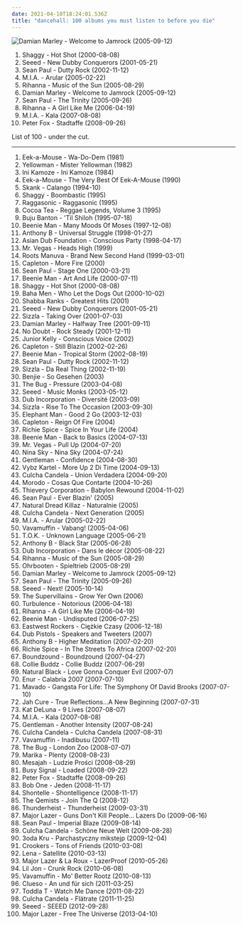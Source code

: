 ```yaml
---
date: 2021-04-10T18:24:01.536Z
title: "dancehall: 100 albums you must listen to before you die"
---
```

![Damian Marley - Welcome to Jamrock (2005-09-12)](http://coverartarchive.org/release/9941d131-dcc3-4f92-b550-0074aabbb639/1313237551-500.jpg "Damian Marley - Welcome to Jamrock (2005-09-12)")
<ol class="albums">
<li data-cover="http://coverartarchive.org/release/89d58ec8-ece2-36ce-95de-b3216f096438/5134560010-500.jpg" data-tags="reggae, dancehall" role="button">Shaggy - Hot Shot (2000-08-08)</li>
<li data-cover="http://coverartarchive.org/release/aa8f796b-28e8-4b46-92ab-ae4d74c6dfa0/11539914728-500.jpg" data-tags="reggae" role="button">Seeed - New Dubby Conquerors (2001-05-21)</li>
<li data-cover="http://coverartarchive.org/release/8c10b3ec-a0ff-4819-a6e9-9287c48e5a85/15542855333-500.jpg" data-tags="dancehall" role="button">Sean Paul - Dutty Rock (2002-11-12)</li>
<li data-cover="http://coverartarchive.org/release/c3d10658-391c-4444-baf5-e26492068f96/7478621989-500.jpg" data-tags="electronic, grime" role="button">M.I.A. - Arular (2005-02-22)</li>
<li data-cover="http://coverartarchive.org/release/305cbd20-78ee-4e61-bfea-a99657790648/8884293748-500.jpg" data-tags="rnb, rihanna, reggae, dancehall" role="button">Rihanna - Music of the Sun (2005-08-29)</li>
<li data-cover="http://coverartarchive.org/release/9941d131-dcc3-4f92-b550-0074aabbb639/1313237551-500.jpg" data-tags="reggae" role="button">Damian Marley - Welcome to Jamrock (2005-09-12)</li>
<li data-cover="http://coverartarchive.org/release/635c9c26-e418-3e1e-b6ff-247fa6e631ba/1337019624-500.jpg" data-tags="reggae, dancehall" role="button">Sean Paul - The Trinity (2005-09-26)</li>
<li data-cover="http://coverartarchive.org/release/c3f71ac7-d8e1-4e21-8fd8-2fcfd82e1d0f/14539810071-500.jpg" data-tags="pop, rnb, rihanna" role="button">Rihanna - A Girl Like Me (2006-04-19)</li>
<li data-cover="https://via.placeholder.com/450" data-tags="electronic" role="button">M.I.A. - Kala (2007-08-08)</li>
<li data-cover="http://coverartarchive.org/release/d57ff9e6-3ece-429b-bf5f-75d505f7cfe1/15248740702-500.jpg" data-tags="dancehall, german" role="button">Peter Fox - Stadtaffe (2008-09-26)</li>
</ol>
List of 100 - under the cut.
<!-- more -->

_________________

<ol class="albums">
<li data-cover="http://coverartarchive.org/release/743d2865-bf5f-45bb-a190-a3e2db9eca42/11950132586-500.jpg" data-tags="reggae" role="button">
Eek-a-Mouse - Wa-Do-Dem (1981)
</li>
<li data-cover="http://coverartarchive.org/release/05a730b1-f2ee-3bfe-9088-55d813ecbd86/23966053626-500.jpg" data-tags="reggae, ragga, dancehall, jamaica, roots reggae, greensleeves, music magazine 500" role="button">
Yellowman - Mister Yellowman (1982)
</li>
<li data-cover="http://coverartarchive.org/release/47cfb0e2-7c35-44ad-b88e-74ff41dc0529/9252081320-500.jpg" data-tags="reggae" role="button">
Ini Kamoze - Ini Kamoze (1984)
</li>
<li data-cover="https://via.placeholder.com/450" data-tags="reggae" role="button">
Eek-a-Mouse - The Very Best Of Eek-A-Mouse (1990)
</li>
<li data-cover="http://coverartarchive.org/release/be38df02-c856-4c40-8dcd-66a4ea21eb52/10401784417-500.jpg" data-tags="rock brasileiro" role="button">
Skank - Calango (1994-10)
</li>
<li data-cover="http://coverartarchive.org/release/4613c1ad-f235-4306-a48b-78f28f24fd81/25846790445-500.jpg" data-tags="reggae" role="button">
Shaggy - Boombastic (1995)
</li>
<li data-cover="http://coverartarchive.org/release/e3cc7fe9-3656-4120-b3f3-97111020d8a2/1305389396-500.jpg" data-tags="french, hip hop, reggae, dancehall, dancehall reggae, ragga-reggae" role="button">
Raggasonic - Raggasonic (1995)
</li>
<li data-cover="https://img.discogs.com/3foj2lbrQJjEw3LMcqgIqjDatFU=/fit-in/600x578/filters:strip_icc():format(jpeg):mode_rgb():quality(90)/discogs-images/R-13061767-1547381360-9529.jpeg.jpg" data-tags="dancehall, dance hall, dancehall reggae, cocoa tea" role="button">
Cocoa Tea - Reggae Legends, Volume 3 (1995)
</li>
<li data-cover="http://coverartarchive.org/release/a9cf01b2-6efe-4353-a47f-7d372c7aa6ce/17871090842-500.jpg" data-tags="reggae" role="button">
Buju Banton - 'Til Shiloh (1995-07-18)
</li>
<li data-cover="https://img.discogs.com/vBDF6UkiJiuGqzzlpccbxD0mycA=/fit-in/380x380/filters:strip_icc():format(jpeg):mode_rgb():quality(90)/discogs-images/R-1216333-1229439676.jpeg.jpg" data-tags="dancehall" role="button">
Beenie Man - Many Moods Of Moses (1997-12-08)
</li>
<li data-cover="https://img.discogs.com/KX0RIaP4X4gOpTHU6MCSKu4jnt0=/fit-in/360x358/filters:strip_icc():format(jpeg):mode_rgb():quality(90)/discogs-images/R-4744796-1374148225-8288.jpeg.jpg" data-tags="reggae, dancehall" role="button">
Anthony B - Universal Struggle (1998-01-27)
</li>
<li data-cover="http://coverartarchive.org/release/76bed86a-53bf-4a94-90c2-41d37b6259bf/13574394457-500.jpg" data-tags="electronic, dub" role="button">
Asian Dub Foundation - Conscious Party (1998-04-17)
</li>
<li data-cover="https://img.discogs.com/Zls8L5Ty74vC6RVBUQ46KGQOJOo=/fit-in/600x450/filters:strip_icc():format(jpeg):mode_rgb():quality(90)/discogs-images/R-2468555-1549796576-3804.jpeg.jpg" data-tags="reggae, dancehall, ragga, mr vegas" role="button">
Mr. Vegas - Heads High (1999)
</li>
<li data-cover="http://coverartarchive.org/release/6cfa81a9-b642-414e-a846-495d111db4f1/9733980416-500.jpg" data-tags="big dada, hip-hop" role="button">
Roots Manuva - Brand New Second Hand (1999-03-01)
</li>
<li data-cover="https://img.discogs.com/TOZAYrhZ8qZq21LJGzK3l0LLV2U=/fit-in/600x586/filters:strip_icc():format(jpeg):mode_rgb():quality(90)/discogs-images/R-7222663-1571486551-1608.jpeg.jpg" data-tags="reggae, dancehall" role="button">
Capleton - More Fire (2000)
</li>
<li data-cover="https://via.placeholder.com/450" data-tags="sean paul, dancehall" role="button">
Sean Paul - Stage One (2000-03-21)
</li>
<li data-cover="https://via.placeholder.com/450" data-tags="reggae" role="button">
Beenie Man - Art And Life (2000-07-11)
</li>
<li data-cover="http://coverartarchive.org/release/89d58ec8-ece2-36ce-95de-b3216f096438/5134560010-500.jpg" data-tags="reggae, dancehall" role="button">
Shaggy - Hot Shot (2000-08-08)
</li>
<li data-cover="http://coverartarchive.org/release/e1eb09f5-090f-4a15-8fa2-a8cf7c16d87d/11878814902-500.jpg" data-tags="eurodance" role="button">
Baha Men - Who Let the Dogs Out (2000-10-02)
</li>
<li data-cover="http://coverartarchive.org/release/ecd06f8a-1ed9-47c2-8e30-22641b714dbe/7455590705-500.jpg" data-tags="reggae, dancehall" role="button">
Shabba Ranks - Greatest Hits (2001)
</li>
<li data-cover="http://coverartarchive.org/release/aa8f796b-28e8-4b46-92ab-ae4d74c6dfa0/11539914728-500.jpg" data-tags="reggae" role="button">
Seeed - New Dubby Conquerors (2001-05-21)
</li>
<li data-cover="https://img.discogs.com/1MZ0JT5vpiRBZgRgrpJ64HT22MI=/fit-in/600x600/filters:strip_icc():format(jpeg):mode_rgb():quality(90)/discogs-images/R-1354702-1550572254-8000.jpeg.jpg" data-tags="reggae, ragga, dancehall, djtopp" role="button">
Sizzla - Taking Over (2001-07-03)
</li>
<li data-cover="http://coverartarchive.org/release/abdca650-0707-494b-88c2-567e7eae354e/8093633767-500.jpg" data-tags="reggae" role="button">
Damian Marley - Halfway Tree (2001-09-11)
</li>
<li data-cover="http://coverartarchive.org/release/0de8efff-e99a-410e-9062-71fd6a63c3f1/8569046324-500.jpg" data-tags="rock, pop, ska" role="button">
No Doubt - Rock Steady (2001-12-11)
</li>
<li data-cover="https://img.discogs.com/jjm6vDmvaeo8eqhMRkpCRNrX59E=/fit-in/600x600/filters:strip_icc():format(jpeg):mode_rgb():quality(90)/discogs-images/R-1616545-1335047258.jpeg.jpg" data-tags="reggae, dancehall, dancehall reggae" role="button">
Junior Kelly - Conscious Voice (2002)
</li>
<li data-cover="https://img.discogs.com/LsOqqqfDgAVLEbPID5Rg6MTV5aY=/fit-in/600x600/filters:strip_icc():format(jpeg):mode_rgb():quality(90)/discogs-images/R-3463627-1550572489-9514.jpeg.jpg" data-tags="dancehall" role="button">
Capleton - Still Blazin (2002-02-26)
</li>
<li data-cover="http://coverartarchive.org/release/796ac7e6-5024-4dbe-ba05-bca9eadaa977/8090921679-500.jpg" data-tags="reggae, ragga, dancehall" role="button">
Beenie Man - Tropical Storm (2002-08-19)
</li>
<li data-cover="http://coverartarchive.org/release/8c10b3ec-a0ff-4819-a6e9-9287c48e5a85/15542855333-500.jpg" data-tags="dancehall" role="button">
Sean Paul - Dutty Rock (2002-11-12)
</li>
<li data-cover="http://coverartarchive.org/release/0f30fa62-f399-432e-912f-bbf94b680b56/24748721501-500.jpg" data-tags="reggae" role="button">
Sizzla - Da Real Thing (2002-11-19)
</li>
<li data-cover="http://coverartarchive.org/release/059043f9-eb06-4517-b9b5-9ee39733d30f/6514134037-500.jpg" data-tags="dancehall" role="button">
Benjie - So Gesehen (2003)
</li>
<li data-cover="https://img.discogs.com/GT1s4ON2jeD8sV3RT6RdQtxf__w=/fit-in/281x280/filters:strip_icc():format(jpeg):mode_rgb():quality(90)/discogs-images/R-2534311-1289237282.jpeg.jpg" data-tags="dub" role="button">
The Bug - Pressure (2003-04-08)
</li>
<li data-cover="https://via.placeholder.com/450" data-tags="reggae" role="button">
Seeed - Music Monks (2003-05-12)
</li>
<li data-cover="http://coverartarchive.org/release/c272f6bd-6689-4e63-86d5-c37d8fc878d2/1769935932-500.jpg" data-tags="reggae" role="button">
Dub Incorporation - Diversité (2003-09)
</li>
<li data-cover="https://img.discogs.com/Csrrc0Fz4RN4kFatZltzw7RDGlQ=/fit-in/489x500/filters:strip_icc():format(jpeg):mode_rgb():quality(90)/discogs-images/R-2094823-1268418652.jpeg.jpg" data-tags="reggae, ragga, dancehall, ragga-reggae, don m, extra butta, dark gable, harvey wallbanger, ice cream jones, new hefner" role="button">
Sizzla - Rise To The Occasion (2003-09-30)
</li>
<li data-cover="http://coverartarchive.org/release/07567f97-a074-4a67-a1b3-ccacc861fdf5/5593702364-500.jpg" data-tags="ragga, dancehall" role="button">
Elephant Man - Good 2 Go (2003-12-03)
</li>
<li data-cover="https://via.placeholder.com/450" data-tags="reggae" role="button">
Capleton - Reign Of Fire (2004)
</li>
<li data-cover="http://coverartarchive.org/release/035aa6c5-af3b-4a8d-85aa-2aca6ff65181/12662874613-500.jpg" data-tags="reggae" role="button">
Richie Spice - Spice In Your Life (2004)
</li>
<li data-cover="http://coverartarchive.org/release/4cc4475e-72fb-42e6-bae4-4698dd1f1c83/9574379792-500.jpg" data-tags="dancehall" role="button">
Beenie Man - Back to Basics (2004-07-13)
</li>
<li data-cover="https://img.discogs.com/Qr55aF5KmNKUCrt5UUfp6IgkOnU=/fit-in/600x673/filters:strip_icc():format(jpeg):mode_rgb():quality(90)/discogs-images/R-15941402-1600610398-7652.jpeg.jpg" data-tags="dancehall, dancehall reggae, ragga-reggae" role="button">
Mr. Vegas - Pull Up (2004-07-20)
</li>
<li data-cover="http://coverartarchive.org/release/ab77fb88-bad6-4e56-9fb3-345dd4864c2a/4942092078-500.jpg" data-tags="reggaeton, rnb" role="button">
Nina Sky - Nina Sky (2004-07-24)
</li>
<li data-cover="http://coverartarchive.org/release/b2d92f8d-589a-47fb-94a3-dbb93cd36807/14053265245-500.jpg" data-tags="reggae" role="button">
Gentleman - Confidence (2004-08-30)
</li>
<li data-cover="http://coverartarchive.org/release/2b42d4e8-3e93-4dae-8107-c59faab6a64e/18971660137-500.jpg" data-tags="reggae, dancehall, marro, public music, knocklife 2011, knocklife ent, wata vybz radio" role="button">
Vybz Kartel - More Up 2 Di Time (2004-09-13)
</li>
<li data-cover="http://coverartarchive.org/release/17e57d61-a61d-428b-a272-7bf598011f3b/6514328140-500.jpg" data-tags="reggae" role="button">
Culcha Candela - Union Verdadera (2004-09-20)
</li>
<li data-cover="https://via.placeholder.com/450" data-tags="reggae" role="button">
Morodo - Cosas Que Contarte (2004-10-26)
</li>
<li data-cover="http://coverartarchive.org/release/a2219b6c-5c32-31ef-a8db-20805aa86310/3526715644-500.jpg" data-tags="electronica, trip-hop, chill, chillout, reggae" role="button">
Thievery Corporation - Babylon Rewound (2004-11-02)
</li>
<li data-cover="https://img.discogs.com/_DQwj-BIK9kP4pdZ-0Fd4LmTYX4=/fit-in/600x458/filters:strip_icc():format(jpeg):mode_rgb():quality(90)/discogs-images/R-1088676-1467852476-2469.jpeg.jpg" data-tags="reggae, dancehall, sean paul" role="button">
Sean Paul - Ever Blazin' (2005)
</li>
<li data-cover="http://coverartarchive.org/release/3bcf505d-29bb-4ed1-b51b-f414d020f648/7101916606-500.jpg" data-tags="reggae, dancehall, 2000s, dobre na prezent" role="button">
Natural Dread Killaz - Naturalnie (2005)
</li>
<li data-cover="http://coverartarchive.org/release/4373f989-150d-4716-a522-64e1362637c0/28829791838-500.jpg" data-tags="reggae, german" role="button">
Culcha Candela - Next Generation (2005)
</li>
<li data-cover="http://coverartarchive.org/release/c3d10658-391c-4444-baf5-e26492068f96/7478621989-500.jpg" data-tags="electronic, grime" role="button">
M.I.A. - Arular (2005-02-22)
</li>
<li data-cover="http://coverartarchive.org/release/bdfe45eb-0b2d-4c96-bfc9-9b5c8b479b9a/5876442790-500.jpg" data-tags="reggae" role="button">
Vavamuffin - Vabang! (2005-04-06)
</li>
<li data-cover="https://img.discogs.com/zzexc-u6Vda-O0vcOFAxCmnPvYU=/fit-in/587x594/filters:strip_icc():format(jpeg):mode_rgb():quality(90)/discogs-images/R-1242117-1304796079.jpeg.jpg" data-tags="ragga, dancehall, ragga-reggae" role="button">
T.O.K. - Unknown Language (2005-06-21)
</li>
<li data-cover="http://coverartarchive.org/release/f0b1e388-224e-479b-a3a9-5f91e17cdc40/3405823246-500.jpg" data-tags="reggae, ragga-reggae" role="button">
Anthony B - Black Star (2005-06-28)
</li>
<li data-cover="http://coverartarchive.org/release/fc22cc6e-e0d0-39f3-8b60-74e6c55cd4da/1763401779-500.jpg" data-tags="reggae" role="button">
Dub Incorporation - Dans le décor (2005-08-22)
</li>
<li data-cover="http://coverartarchive.org/release/305cbd20-78ee-4e61-bfea-a99657790648/8884293748-500.jpg" data-tags="rnb, rihanna, reggae, dancehall" role="button">
Rihanna - Music of the Sun (2005-08-29)
</li>
<li data-cover="http://coverartarchive.org/release/ba4905a7-3e02-4800-971b-6a7498634e62/14402305789-500.jpg" data-tags="german, reggae, berlin" role="button">
Ohrbooten - Spieltrieb (2005-08-29)
</li>
<li data-cover="http://coverartarchive.org/release/9941d131-dcc3-4f92-b550-0074aabbb639/1313237551-500.jpg" data-tags="reggae" role="button">
Damian Marley - Welcome to Jamrock (2005-09-12)
</li>
<li data-cover="http://coverartarchive.org/release/635c9c26-e418-3e1e-b6ff-247fa6e631ba/1337019624-500.jpg" data-tags="reggae, dancehall" role="button">
Sean Paul - The Trinity (2005-09-26)
</li>
<li data-cover="https://img.discogs.com/GUq_JB_l0I6gNuYQSQcD1jqJhAU=/fit-in/600x605/filters:strip_icc():format(jpeg):mode_rgb():quality(90)/discogs-images/R-1910644-1502355394-1079.jpeg.jpg" data-tags="reggae, dancehall" role="button">
Seeed - Next! (2005-10-14)
</li>
<li data-cover="https://img.discogs.com/C-GIJ37K5lw77l09qevF9Di2VP0=/fit-in/600x600/filters:strip_icc():format(jpeg):mode_rgb():quality(90)/discogs-images/R-3625999-1439766596-5010.jpeg.jpg" data-tags="chill, reggae, surf, ska, summer, california, dancehall, beach, baixar depois, happy music for work" role="button">
The Supervillains - Grow Yer Own (2006)
</li>
<li data-cover="https://img.discogs.com/46dad272331b770e45c28eea695bf30f59a15b86/images/spacer.gif" data-tags="reggae, dancehall, rasta, dancehall reggae" role="button">
Turbulence - Notorious (2006-04-18)
</li>
<li data-cover="http://coverartarchive.org/release/c3f71ac7-d8e1-4e21-8fd8-2fcfd82e1d0f/14539810071-500.jpg" data-tags="pop, rnb, rihanna" role="button">
Rihanna - A Girl Like Me (2006-04-19)
</li>
<li data-cover="http://coverartarchive.org/release/e692e9da-a908-467f-93fc-397599b9ddf9/24000557607-500.jpg" data-tags="reggae, jamaican" role="button">
Beenie Man - Undisputed (2006-07-25)
</li>
<li data-cover="http://coverartarchive.org/release/3599f4d3-1b75-43bc-920b-3cfb72d2aae1/6356982605-500.jpg" data-tags="reggae" role="button">
Eastwest Rockers - Ciężkie Czasy (2006-12-18)
</li>
<li data-cover="http://coverartarchive.org/release/886cec60-6270-4309-9ca6-d30919ae8622/18235266008-500.jpg" data-tags="dub" role="button">
Dub Pistols - Speakers and Tweeters (2007)
</li>
<li data-cover="https://via.placeholder.com/450" data-tags="anthony b" role="button">
Anthony B - Higher Meditation (2007-02-20)
</li>
<li data-cover="https://via.placeholder.com/450" data-tags="reggae" role="button">
Richie Spice - In The Streets To Africa (2007-02-20)
</li>
<li data-cover="http://coverartarchive.org/release/cb56dc42-736a-4a02-a72c-a928e6c61c75/28975137059-500.jpg" data-tags="reggae, dancehall, berlin, deutschland, seeed, nord-sud, pras von the fugees" role="button">
Boundzound - Boundzound (2007-04-27)
</li>
<li data-cover="http://coverartarchive.org/release/1ef12e2b-5c2b-4312-a510-7f3f886c6562/26476184196-500.jpg" data-tags="reggae" role="button">
Collie Buddz - Collie Buddz (2007-06-29)
</li>
<li data-cover="http://coverartarchive.org/release/e5e9ee72-4de7-4119-a6ed-ad6104a44067/17603453789-500.jpg" data-tags="dancehall, dancehall reggae, love gonna conquer evil, love gonna conquer evil natural black" role="button">
Natural Black - Love Gonna Conquer Evil (2007-07)
</li>
<li data-cover="http://coverartarchive.org/release/32727960-4ba0-48b4-bc28-b116caa66447/2718214127-500.jpg" data-tags="dancehall" role="button">
Enur - Calabria 2007 (2007-07-10)
</li>
<li data-cover="http://coverartarchive.org/release/d416d593-3cd6-4e9c-a679-4e8029f855c8/1844653291-500.jpg" data-tags="dancehall" role="button">
Mavado - Gangsta For Life: The Symphony Of David Brooks (2007-07-10)
</li>
<li data-cover="http://coverartarchive.org/release/211a02ff-4ec8-4d0d-83f9-a9b480aefbcb/23905287715-500.jpg" data-tags="reggae" role="button">
Jah Cure - True Reflections...A New Beginning (2007-07-31)
</li>
<li data-cover="http://coverartarchive.org/release/9329f2c5-41c6-4f4e-9042-d5850647d898/11978100442-500.jpg" data-tags="rnb, kat deluna, female vocalists" role="button">
Kat DeLuna - 9 Lives (2007-08-07)
</li>
<li data-cover="https://via.placeholder.com/450" data-tags="electronic" role="button">
M.I.A. - Kala (2007-08-08)
</li>
<li data-cover="http://coverartarchive.org/release/0a7a16b9-704e-3dea-9d92-fc79ccb81512/15248891704-500.jpg" data-tags="reggae" role="button">
Gentleman - Another Intensity (2007-08-24)
</li>
<li data-cover="http://coverartarchive.org/release/c09740e6-06a3-47d5-bc92-ff548e87b955/3602793651-500.jpg" data-tags="deutsch, reggae" role="button">
Culcha Candela - Culcha Candela (2007-08-31)
</li>
<li data-cover="http://coverartarchive.org/release/162a1564-54fb-4edd-b9c8-247b368a2e26/5876385426-500.jpg" data-tags="reggae" role="button">
Vavamuffin - Inadibusu (2007-11)
</li>
<li data-cover="https://via.placeholder.com/450" data-tags="dubstep" role="button">
The Bug - London Zoo (2008-07-07)
</li>
<li data-cover="https://img.discogs.com/XtokMIlr0TUZ2ER2Jl9ym2yV4hg=/fit-in/600x598/filters:strip_icc():format(jpeg):mode_rgb():quality(90)/discogs-images/R-1433693-1470855168-8671.jpeg.jpg" data-tags="polish" role="button">
Marika - Plenty (2008-08-23)
</li>
<li data-cover="http://coverartarchive.org/release/e9d2c963-e9a3-4885-aca6-294f00404ced/7101734501-500.jpg" data-tags="reggae, dancehall, polish" role="button">
Mesajah - Ludzie Prości (2008-08-29)
</li>
<li data-cover="https://via.placeholder.com/450" data-tags="ragga" role="button">
Busy Signal - Loaded (2008-09-22)
</li>
<li data-cover="http://coverartarchive.org/release/d57ff9e6-3ece-429b-bf5f-75d505f7cfe1/15248740702-500.jpg" data-tags="dancehall, german" role="button">
Peter Fox - Stadtaffe (2008-09-26)
</li>
<li data-cover="http://coverartarchive.org/release/8527a0fe-239b-40a8-be55-c6a47d1151ba/3430260994-500.jpg" data-tags="reggae, ragga, dancehall" role="button">
Bob One - Jeden (2008-11-17)
</li>
<li data-cover="http://coverartarchive.org/release/41766637-4e52-4831-be2d-8361c745963f/15054862419-500.jpg" data-tags="reggae, rnb" role="button">
Shontelle - Shontelligence (2008-11-17)
</li>
<li data-cover="http://coverartarchive.org/release/f20719f3-0c5f-426d-b3d8-d02e4fd4917f/3498321233-500.jpg" data-tags="drum and bass" role="button">
The Qemists - Join The Q (2008-12)
</li>
<li data-cover="http://coverartarchive.org/release/7a9a27a7-93c4-4349-87ea-65728541733b/12522667716-500.jpg" data-tags="hip hop, dubstep, electro, dancehall, big dada, luisterpaal, hip-house" role="button">
Thunderheist - Thunderheist (2009-03-31)
</li>
<li data-cover="https://img.discogs.com/owudar-98-vfYBR5CLz7jLUR5bk=/fit-in/600x450/filters:strip_icc():format(jpeg):mode_rgb():quality(90)/discogs-images/R-1975057-1446142977-2736.jpeg.jpg" data-tags="dubstep, dancehall, 00's, miami bass, funny as fuck, reggeaton, moombah, weapons and shields, jan 2010" role="button">
Major Lazer - Guns Don't Kill People... Lazers Do (2009-06-16)
</li>
<li data-cover="http://coverartarchive.org/release/0e30af79-dcf0-48c8-bf16-68cedfb27acf/11443190262-500.jpg" data-tags="reggae, dancehall, sean paul" role="button">
Sean Paul - Imperial Blaze (2009-08-14)
</li>
<li data-cover="https://img.discogs.com/E2SbfJU4RuMhJOGQQvdH4qEmF60=/fit-in/600x533/filters:strip_icc():format(jpeg):mode_rgb():quality(90)/discogs-images/R-2033707-1444909320-6065.jpeg.jpg" data-tags="culcha candela" role="button">
Culcha Candela - Schöne Neue Welt (2009-08-28)
</li>
<li data-cover="http://coverartarchive.org/release/acc876c8-0c22-4c65-bbce-920d8a49eef9/8977335496-500.jpg" data-tags="hip hop, dancehall, alternative hip-hop" role="button">
3oda Kru - Parchastyczny mikstejp (2009-12-04)
</li>
<li data-cover="https://img.discogs.com/IovNwfc4CGtsm-9jYvQ4Q8VS9k8=/fit-in/600x600/filters:strip_icc():format(jpeg):mode_rgb():quality(90)/discogs-images/R-2167401-1555269607-6014.jpeg.jpg" data-tags="electronic, dance" role="button">
Crookers - Tons of Friends (2010-03-08)
</li>
<li data-cover="https://img.discogs.com/zZpXwd8PQ9tmIUmCJLioKN3GQl8=/fit-in/180x180/filters:strip_icc():format(jpeg):mode_rgb():quality(90)/discogs-images/R-352160-1101167262.jpg.jpg" data-tags="lena" role="button">
Lena - Satellite (2010-03-13)
</li>
<li data-cover="https://img.discogs.com/lEs3d3zp9YTHMYzdAsl6d-Vj0MY=/fit-in/600x600/filters:strip_icc():format(jpeg):mode_rgb():quality(90)/discogs-images/R-2327497-1277198294.jpeg.jpg" data-tags="dubstep, dancehall, moombah" role="button">
Major Lazer & La Roux - LazerProof (2010-05-26)
</li>
<li data-cover="http://coverartarchive.org/release/d635e932-f1f4-408e-9f22-98094667b3de/9397774522-500.jpg" data-tags="lil jon crunk, bad music taste, fagness, somehow gay" role="button">
Lil Jon - Crunk Rock (2010-06-08)
</li>
<li data-cover="http://coverartarchive.org/release/88f15d74-44ab-43ce-bc03-e9cd94e8c483/5876432259-500.jpg" data-tags="reggae, roots, ragga, dancehall, polish" role="button">
Vavamuffin - Mo' Better Rootz (2010-08-13)
</li>
<li data-cover="http://coverartarchive.org/release/cb9c39b1-bd29-4698-8451-6a25e6180f20/4689120286-500.jpg" data-tags="pop, alternative, deutsch, micha maat" role="button">
Clueso - An und für sich (2011-03-25)
</li>
<li data-cover="https://img.discogs.com/KSnYgTWsrH16Ss79e1CER5M5-5M=/fit-in/600x600/filters:strip_icc():format(jpeg):mode_rgb():quality(90)/discogs-images/R-2994118-1310859620.jpeg.jpg" data-tags="dancehall" role="button">
Toddla T - Watch Me Dance (2011-08-22)
</li>
<li data-cover="http://coverartarchive.org/release/3e014020-ed7e-49d2-bfbb-d7014c94311d/9104755640-500.jpg" data-tags="reggae, deutsch, hiphop, ragga, german, dancehall, raagaeton" role="button">
Culcha Candela - Flätrate (2011-11-25)
</li>
<li data-cover="http://coverartarchive.org/release/9858ccd5-f3a1-4fcd-b22e-1971bdc0bb7b/23966401355-500.jpg" data-tags="dancehall" role="button">
Seeed - SEEED (2012-09-28)
</li>
<li data-cover="http://coverartarchive.org/release/76b4b2fa-b9a8-42e8-8d8d-1a106787a180/3840424208-500.jpg" data-tags="electronic" role="button">
Major Lazer - Free The Universe (2013-04-10)
</li>
</ol>